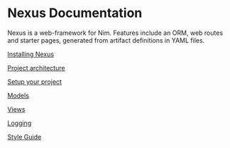 # Nexus Documentation

Nexus is a web-framework for Nim. Features include an ORM, web routes and
starter pages, generated from artifact definitions in YAML files.

[Installing Nexus](install.md)

[Project architecture](project_architecture.md)

[Setup your project](setup_your_project.md)

[Models](models.md)

[Views](views.md)

[Logging](logging.md)

[Style Guide](coding_style.md)

